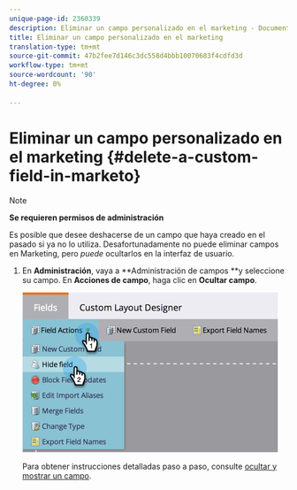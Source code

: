 ```yaml
---
unique-page-id: 2360339
description: Eliminar un campo personalizado en el marketing - Documentos de marketing - Documentación del producto
title: Eliminar un campo personalizado en el marketing
translation-type: tm+mt
source-git-commit: 47b2fee7d146c3dc558d4bbb10070683f4cdfd3d
workflow-type: tm+mt
source-wordcount: '90'
ht-degree: 0%

---
```



# Eliminar un campo personalizado en el marketing {#delete-a-custom-field-in-marketo}

>[!NOTE]
>
>**Se requieren permisos de administración**

Es posible que desee deshacerse de un campo que haya creado en el pasado si ya no lo utiliza. Desafortunadamente no puede eliminar campos en Marketing, pero *puede* ocultarlos en la interfaz de usuario.

1. En **Administración**, vaya a **Administración de campos **y seleccione su campo. En **Acciones de campo**, haga clic en **Ocultar campo**.

   ![](assets/image2014-9-19-9-3a49-3a10.png)

   Para obtener instrucciones detalladas paso a paso, consulte [ocultar y mostrar un campo](hide-and-unhide-a-field.md).


